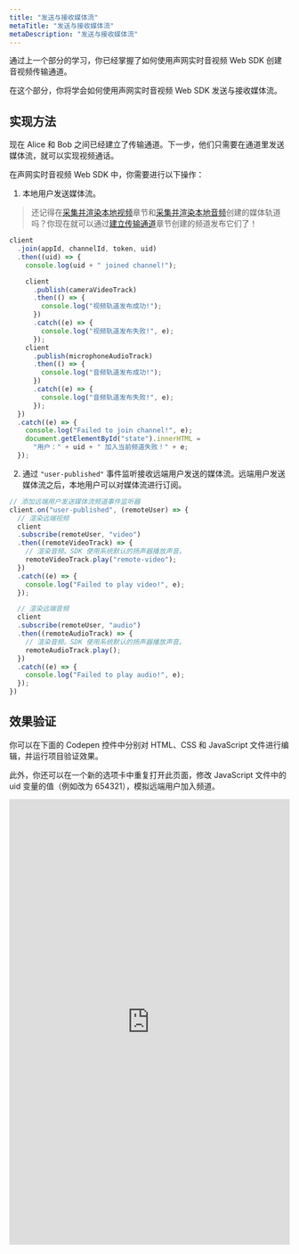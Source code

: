 ```yaml
---
title: "发送与接收媒体流"
metaTitle: "发送与接收媒体流"
metaDescription: "发送与接收媒体流"
---
```


通过上一个部分的学习，你已经掌握了如何使用声网实时音视频 Web SDK 创建音视频传输通道。

在这个部分，你将学会如何使用声网实时音视频 Web SDK 发送与接收媒体流。

## 实现方法

现在 Alice 和 Bob 之间已经建立了传输通道。下一步，他们只需要在通道里发送媒体流，就可以实现视频通话。

在声网实时音视频 Web SDK 中，你需要进行以下操作：

1. 本地用户发送媒体流。

  > 还记得在[采集并渲染本地视频](video-capture-render)章节和[采集并渲染本地音频](audio-capture-render)创建的媒体轨道吗？你现在就可以通过[建立传输通道](create-connection)章节创建的频道发布它们了！

  ```javascript
  client
    .join(appId, channelId, token, uid)
    .then((uid) => {
      console.log(uid + " joined channel!");

      client
        .publish(cameraVideoTrack)
        .then(() => {
          console.log("视频轨道发布成功!");
        })
        .catch((e) => {
          console.log("视频轨道发布失败!", e);
        });
      client
        .publish(microphoneAudioTrack)
        .then(() => {
          console.log("音频轨道发布成功!");
        })
        .catch((e) => {
          console.log("音频轨道发布失败!", e);
        });
    })
    .catch((e) => {
      console.log("Failed to join channel!", e);
      document.getElementById("state").innerHTML =
        "用户：" + uid + " 加入当前频道失败！" + e;
    });
  ```

2. 通过 `"user-published"` 事件监听接收远端用户发送的媒体流。远端用户发送媒体流之后，本地用户可以对媒体流进行订阅。

  ```javascript
  // 添加远端用户发送媒体流频道事件监听器
  client.on("user-published", (remoteUser) => {
    // 渲染远端视频
    client
    .subscribe(remoteUser, "video")
    .then((remoteVideoTrack) => {
      // 渲染音频。SDK 使用系统默认的扬声器播放声音。
      remoteVideoTrack.play("remote-video");
    })
    .catch((e) => {
      console.log("Failed to play video!", e);
    });

    // 渲染远端音频
    client
    .subscribe(remoteUser, "audio")
    .then((remoteAudioTrack) => {
      // 渲染音频。SDK 使用系统默认的扬声器播放声音。
      remoteAudioTrack.play();
    })
    .catch((e) => {
      console.log("Failed to play audio!", e);
    });
  })
  ```

## 效果验证

你可以在下面的 Codepen 控件中分别对 HTML、CSS 和 JavaScript 文件进行编辑，并运行项目验证效果。

此外，你还可以在一个新的选项卡中重复打开此页面，修改 JavaScript 文件中的 uid 变量的值（例如改为 654321），模拟远端用户加入频道。

<iframe height="800" style="width: 100%;" scrolling="no" title="05: Send and receive media tracks" src="https://codepen.io/yamasite/embed/preview/ExbqWoE?default-tab=js%2Cresult&editable=true" frameborder="no" loading="lazy" allowtransparency="true" allowfullscreen="{true}" allow="camera;microphone">
  See the Pen <a href="https://codepen.io/yamasite/pen/ExbqWoE">
  05: Send and receive media tracks</a> by Lutkin Wang (<a href="https://codepen.io/yamasite">@yamasite</a>)
  on <a href="https://codepen.io">CodePen</a>.
</iframe>